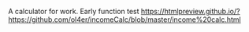 A calculator for work. Early function test
https://htmlpreview.github.io/?https://github.com/ol4er/incomeCalc/blob/master/income%20calc.html
